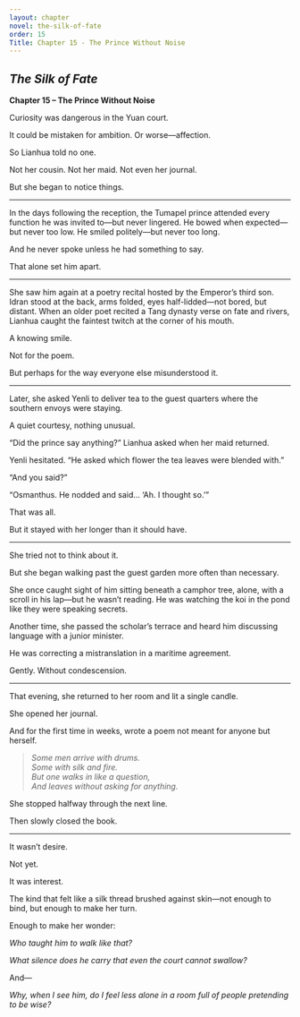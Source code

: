 ```yaml
---
layout: chapter
novel: the-silk-of-fate
order: 15
Title: Chapter 15 - The Prince Without Noise
---
```


## *The Silk of Fate*  
**Chapter 15 – The Prince Without Noise**

Curiosity was dangerous in the Yuan court.

It could be mistaken for ambition. Or worse—affection.

So Lianhua told no one.

Not her cousin. Not her maid. Not even her journal.

But she began to notice things.

---

In the days following the reception, the Tumapel prince attended every function he was invited to—but never lingered. He bowed when expected—but never too low. He smiled politely—but never too long.

And he never spoke unless he had something to say.

That alone set him apart.

---

She saw him again at a poetry recital hosted by the Emperor’s third son. Idran stood at the back, arms folded, eyes half-lidded—not bored, but distant. When an older poet recited a Tang dynasty verse on fate and rivers, Lianhua caught the faintest twitch at the corner of his mouth.

A knowing smile.

Not for the poem.

But perhaps for the way everyone else misunderstood it.

---

Later, she asked Yenli to deliver tea to the guest quarters where the southern envoys were staying.

A quiet courtesy, nothing unusual.

“Did the prince say anything?” Lianhua asked when her maid returned.

Yenli hesitated. “He asked which flower the tea leaves were blended with.”

“And you said?”

“Osmanthus. He nodded and said… ‘Ah. I thought so.’”

That was all.

But it stayed with her longer than it should have.

---

She tried not to think about it.

But she began walking past the guest garden more often than necessary.

She once caught sight of him sitting beneath a camphor tree, alone, with a scroll in his lap—but he wasn’t reading. He was watching the koi in the pond like they were speaking secrets.

Another time, she passed the scholar’s terrace and heard him discussing language with a junior minister.

He was correcting a mistranslation in a maritime agreement.

Gently. Without condescension.

---

That evening, she returned to her room and lit a single candle.

She opened her journal.

And for the first time in weeks, wrote a poem not meant for anyone but herself.

> *Some men arrive with drums.*  
> *Some with silk and fire.*  
> *But one walks in like a question,*  
> *And leaves without asking for anything.*

She stopped halfway through the next line.

Then slowly closed the book.

---

It wasn’t desire.

Not yet.

It was interest.

The kind that felt like a silk thread brushed against skin—not enough to bind, but enough to make her turn.

Enough to make her wonder:

*Who taught him to walk like that?*

*What silence does he carry that even the court cannot swallow?*

And—

*Why, when I see him, do I feel less alone in a room full of people pretending to be wise?*